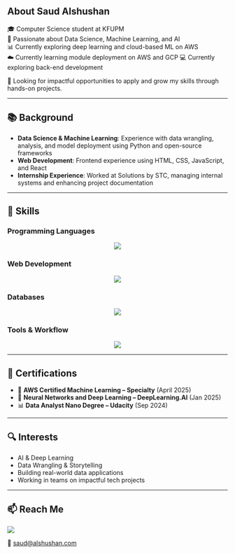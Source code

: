 ##  About Saud Alshushan

🎓 Computer Science student at KFUPM  
🚀 Passionate about Data Science, Machine Learning, and AI  
📊 Currently exploring deep learning and cloud-based ML on AWS  
☁️ Currently learning module deployment on AWS and GCP
💻 Currently exploring back-end development

📌 Looking for impactful opportunities to apply and grow my skills through hands-on projects.

---

## 📚 Background

<ul>
  <li><strong>Data Science & Machine Learning</strong>: Experience with data wrangling, analysis, and model deployment using Python and open-source frameworks</li>
  <li><strong>Web Development</strong>: Frontend experience using HTML, CSS, JavaScript, and React</li>
  <li><strong>Internship Experience</strong>: Worked at Solutions by STC, managing internal systems and enhancing project documentation</li>
</ul>

---





## 🧠 Skills

### Programming Languages
<p align="center">
  <a href="https://skillicons.dev">
    <img src="https://skillicons.dev/icons?i=py,java,r,js" />
  </a>
</p>

### Web Development
<p align="center">
  <a href="https://skillicons.dev">
    <img src="https://skillicons.dev/icons?i=html,css,react" />
  </a>
</p>

### Databases
<p align="center">
  <a href="https://skillicons.dev">
    <img src="https://skillicons.dev/icons?i=mongodb" />
  </a>
</p>

### Tools & Workflow
<p align="center">
  <a href="https://skillicons.dev">
    <img src="https://skillicons.dev/icons?i=git,github,vscode,aws" />
  </a>
</p>

---

## 📜 Certifications

- 🧠 **AWS Certified Machine Learning – Specialty** (April 2025)  
- 🤖 **Neural Networks and Deep Learning – DeepLearning.AI** (Jan 2025)  
- 📊 **Data Analyst Nano Degree – Udacity** (Sep 2024)

---

## 🔍 Interests

- AI & Deep Learning  
- Data Wrangling & Storytelling  
- Building real-world data applications  
- Working in teams on impactful tech projects  

---
## 📫 Reach Me

<a href="https://www.linkedin.com/in/ALSHUSHAN/" target="_blank">
  <img src="https://skillicons.dev/icons?i=linkedin" />
</a>

📧 saud@alshushan.com  

